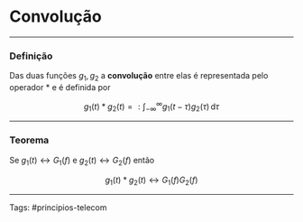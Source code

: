 # Convolução

---

### Definição

Das duas funções $g_1,g_2$ a **convolução** entre elas é representada pelo operador $*$ e é definida por

$$
g_1(t)*g_2(t) =: \int_{-\infty}^\infty g_1(t-\tau)g_2(\tau)\,\mathrm{d}\tau
$$

---

### Teorema

Se $g_1(t) \leftrightarrow G_1(f)$ e $g_2(t) \leftrightarrow G_2(f)$ então

$$
g_1(t)*g_2(t) \leftrightarrow G_1(f)G_2(f)
$$


---

Tags: #principios-telecom 